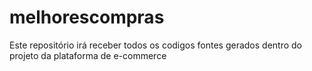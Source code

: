 # melhorescompras
Este repositório irá receber todos os codigos fontes gerados dentro do projeto da plataforma de e-commerce
